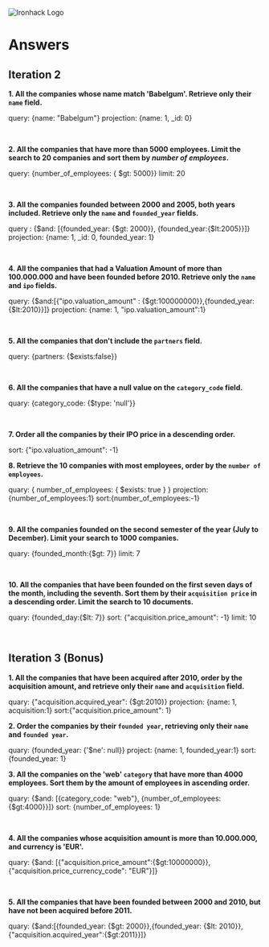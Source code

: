 ![Ironhack Logo](https://i.imgur.com/1QgrNNw.png)

# Answers

## Iteration 2

**1. All the companies whose name match 'Babelgum'. Retrieve only their `name` field.**

<!-- Your Query Goes Here -->
query: {name: "Babelgum"}
projection: {name: 1, _id: 0}

<br>

**2. All the companies that have more than 5000 employees. Limit the search to 20 companies and sort them by *number of employees*.**

<!-- Your Query Goes Here -->
query: {number_of_employees: { $gt: 5000}}
limit: 20

<br>

**3. All the companies founded between 2000 and 2005, both years included. Retrieve only the `name` and `founded_year` fields.**

<!-- Your Query Goes Here -->
query : {$and: [{founded_year: {$gt: 2000}}, {founded_year:{$lt:2005}}]}
projection: {name: 1, _id: 0, founded_year: 1}


<br>

**4. All the companies that had a Valuation Amount of more than 100.000.000 and have been founded before 2010. Retrieve only the `name` and `ipo` fields.**

<!-- Your Query Goes Here -->

query: {$and:[{"ipo.valuation_amount" : {$gt:100000000}},{founded_year:{$lt:2010}}]}
projection: {name: 1, "ipo.valuation_amount":1}

<br>

**5. All the companies that don't include the `partners` field.**

<!-- Your Query Goes Here -->
query: {partners: {$exists:false}}

<br>

**6. All the companies that have a null value on the `category_code` field.**

<!-- Your Query Goes Here -->
quary: {category_code: {$type: 'null'}}

<br>

**7. Order all the companies by their IPO price in a descending order.**

<!-- Your Query Goes Here -->
sort: {"ipo.valuation_amount": -1}
<br>

**8. Retrieve the 10 companies with most employees, order by the `number of employees`.**

<!-- Your Query Goes Here -->
quary: { number_of_employees: { $exists: true } }
projection: {number_of_employees:1}
sort:{number_of_employees:-1}

<br>

**9. All the companies founded on the second semester of the year (July to December). Limit your search to 1000 companies.**

<!-- Your Query Goes Here -->

quary: {founded_month:{$gt: 7}}
limit: 7

<br>

**10. All the companies that have been founded on the first seven days of the month, including the seventh. Sort them by their `acquisition price` in a descending order. Limit the search to 10 documents.**

<!-- Your Query Goes Here -->

quary: {founded_day:{$lt: 7}}
sort: {"acquisition.price_amount": -1}
limit: 10

<br>

## Iteration 3 (Bonus)

**1. All the companies that have been acquired after 2010, order by the acquisition amount, and retrieve only their `name` and `acquisition` field.**

<!-- Your Query Goes Here -->
quary: {"acquisition.acquired_year": {$gt:2010}}
projection: {name: 1, acquisition:1}
sort:{"acquisition.price_amount": 1}
<br>

**2. Order the companies by their `founded year`, retrieving only their `name` and `founded year`.**

<!-- Your Query Goes Here -->
quary: {founded_year: {'$ne': null}}
project: {name: 1, founded_year:1}
sort:{founded_year: 1}
<br>

**3. All the companies on the 'web' `category` that have more than 4000 employees. Sort them by the amount of employees in ascending order.**

<!-- Your Query Goes Here -->
quary: {$and: [{category_code: "web"}, {number_of_employees:{$gt:4000}}]}
sort: {number_of_employees: 1}

<br>

**4. All the companies whose acquisition amount is more than 10.000.000, and currency is 'EUR'.**

<!-- Your Query Goes Here -->
quary: {$and: [{"acquisition.price_amount":{$gt:10000000}}, {"acquisition.price_currency_code": "EUR"}]}

<br>

**5. All the companies that have been founded between 2000 and 2010, but have not been acquired before 2011.**

<!-- Your Query Goes Here -->
quary: {$and:[{founded_year: {$gt: 2000}},{founded_year: {$lt: 2010}},{"acquisition.acquired_year":{$gt:2011}}]}

<br>
